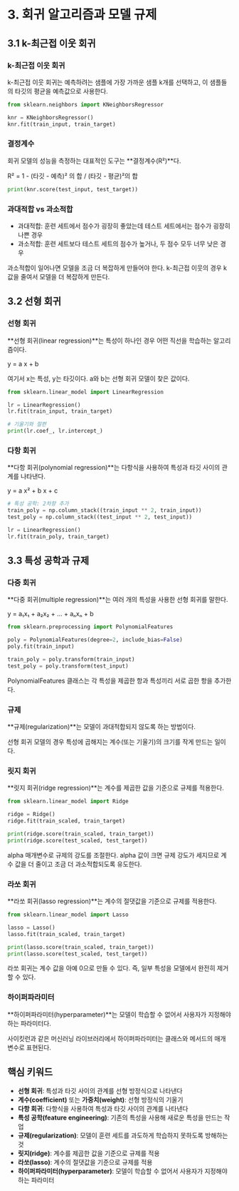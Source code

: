 # 3. 회귀 알고리즘과 모델 규제

## 3.1 k-최근접 이웃 회귀

### k-최근접 이웃 회귀

k-최근접 이웃 회귀는 예측하려는 샘플에 가장 가까운 샘플 k개를 선택하고, 이 샘플들의 타깃의 평균을 예측값으로 사용한다.

```python
from sklearn.neighbors import KNeighborsRegressor

knr = KNeighborsRegressor()
knr.fit(train_input, train_target)
```

### 결정계수

회귀 모델의 성능을 측정하는 대표적인 도구는 **결정계수(R²)**다.

R² = 1 - (타깃 - 예측)² 의 합 / (타깃 - 평균)²의 합

```python
print(knr.score(test_input, test_target))
```

### 과대적합 vs 과소적합

- 과대적합: 훈련 세트에서 점수가 굉장히 좋았는데 테스트 세트에서는 점수가 굉장히 나쁜 경우
- 과소적합: 훈련 세트보다 테스트 세트의 점수가 높거나, 두 점수 모두 너무 낮은 경우

과소적합이 일어나면 모델을 조금 더 복잡하게 만들어야 한다. k-최근접 이웃의 경우 k 값을 줄여서 모델을 더 복잡하게 만든다.

## 3.2 선형 회귀

### 선형 회귀

**선형 회귀(linear regression)**는 특성이 하나인 경우 어떤 직선을 학습하는 알고리즘이다.

y = a x + b

여기서 x는 특성, y는 타깃이다. a와 b는 선형 회귀 모델이 찾은 값이다.

```python
from sklearn.linear_model import LinearRegression

lr = LinearRegression()
lr.fit(train_input, train_target)

# 기울기와 절편
print(lr.coef_, lr.intercept_)
```

### 다항 회귀

**다항 회귀(polynomial regression)**는 다항식을 사용하여 특성과 타깃 사이의 관계를 나타낸다.

y = a x² + b x + c

```python
# 특성 공학: 2차항 추가
train_poly = np.column_stack((train_input ** 2, train_input))
test_poly = np.column_stack((test_input ** 2, test_input))

lr = LinearRegression()
lr.fit(train_poly, train_target)
```

## 3.3 특성 공학과 규제

### 다중 회귀

**다중 회귀(multiple regression)**는 여러 개의 특성을 사용한 선형 회귀를 말한다.

y = a₁x₁ + a₂x₂ + ... + aₙxₙ + b

```python
from sklearn.preprocessing import PolynomialFeatures

poly = PolynomialFeatures(degree=2, include_bias=False)
poly.fit(train_input)

train_poly = poly.transform(train_input)
test_poly = poly.transform(test_input)
```

PolynomialFeatures 클래스는 각 특성을 제곱한 항과 특성끼리 서로 곱한 항을 추가한다.

### 규제

**규제(regularization)**는 모델이 과대적합되지 않도록 하는 방법이다.

선형 회귀 모델의 경우 특성에 곱해지는 계수(또는 기울기)의 크기를 작게 만드는 일이다.

### 릿지 회귀

**릿지 회귀(ridge regression)**는 계수를 제곱한 값을 기준으로 규제를 적용한다.

```python
from sklearn.linear_model import Ridge

ridge = Ridge()
ridge.fit(train_scaled, train_target)

print(ridge.score(train_scaled, train_target))
print(ridge.score(test_scaled, test_target))
```

alpha 매개변수로 규제의 강도를 조절한다. alpha 값이 크면 규제 강도가 세지므로 계수 값을 더 줄이고 조금 더 과소적합되도록 유도한다.

### 라쏘 회귀

**라쏘 회귀(lasso regression)**는 계수의 절댓값을 기준으로 규제를 적용한다.

```python
from sklearn.linear_model import Lasso

lasso = Lasso()
lasso.fit(train_scaled, train_target)

print(lasso.score(train_scaled, train_target))
print(lasso.score(test_scaled, test_target))
```

라쏘 회귀는 계수 값을 아예 0으로 만들 수 있다. 즉, 일부 특성을 모델에서 완전히 제거할 수 있다.

### 하이퍼파라미터

**하이퍼파라미터(hyperparameter)**는 모델이 학습할 수 없어서 사용자가 지정해야 하는 파라미터다.

사이킷런과 같은 머신러닝 라이브러리에서 하이퍼파라미터는 클래스와 메서드의 매개변수로 표현된다.

## 핵심 키워드

- **선형 회귀**: 특성과 타깃 사이의 관계를 선형 방정식으로 나타낸다
- **계수(coefficient)** 또는 **가중치(weight)**: 선형 방정식의 기울기
- **다항 회귀**: 다항식을 사용하여 특성과 타깃 사이의 관계를 나타낸다
- **특성 공학(feature engineering)**: 기존의 특성을 사용해 새로운 특성을 만드는 작업
- **규제(regularization)**: 모델이 훈련 세트를 과도하게 학습하지 못하도록 방해하는 것
- **릿지(ridge)**: 계수를 제곱한 값을 기준으로 규제를 적용
- **라쏘(lasso)**: 계수의 절댓값을 기준으로 규제를 적용
- **하이퍼파라미터(hyperparameter)**: 모델이 학습할 수 없어서 사용자가 지정해야 하는 파라미터

